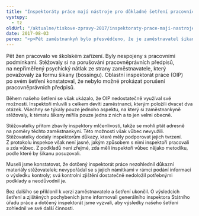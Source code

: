```yaml
---
title: "Inspektoráty práce mají nástroje pro důkladné šetření pracovních podmínek. Ne vždy je však dokáží využít"
vystupy:
  - tz
oldUrl: "/aktualne/tiskove-zpravy-2017/inspektoraty-prace-maji-nastroje-pro-dukladne-setreni-pracovnich-podminek-ne-vzdy-je-v"
date: 2017-08-03
perex: "<p>Pět zaměstnankyň bylo přesvědčeno, že je zaměstnavatel šikanuje a proto se obrátily na inspektorát práce. Ten na základě jejich podnětu zahájil šetření. V něm konstatoval, že k žádné šikaně nedochází. Naopak naznačil, že možná zaměstnankyně šikanují svého zaměstnavatele – aniž by své tvrzení nějak doložil. Nespokojené stěžovatelky se obrátily na veřejnou ochránkyni práv. Jak jsme zjistili během šetření, inspektorát práce nevyužil svých možností, jeho šetření bylo spíše formální a víceméně se ztotožnil s tvrzením zaměstnavatele.   </p>"
---
```


<!-- imported from the old website -->

<p>Pět žen pracovalo ve školském zařízení. Byly nespojeny s pracovními podmínkami. Stěžovaly si na porušování pracovněprávních předpisů, na nepřiměřený psychický nátlak ze strany zaměstnavatele, který považovaly za formu šikany (bossingu). Oblastní inspektorát práce (OIP) po svém šetření konstatoval, že nebylo možné prokázat porušení pracovněprávních předpisů. </p> <p><span style="font-size: 12.8px;">Během našeho šetření se však ukázalo, že OIP nedostatečně využíval své možnosti. Inspektoři mluvili s celkem devíti zaměstnanci, kterým položili dvacet dva otázek. Všechny se týkaly pouze jednoho aspektu, na který si zaměstnankyně stěžovaly, k tématu šikany mířila pouze jedna z nich a to jen velmi obecně.</span></p> <p><span style="font-size: 12.8px;">Stěžovatelky přitom zbavily inspektory mlčenlivosti, takže se mohli ptát adresně na poměry těchto zaměstnankyní. Této možnosti však vůbec nevyužili. Stěžovatelky dodaly inspektorům důkazy, které měly podporovat jejich tvrzení. Z protokolu inspekce však není jasné, jakým způsobem s nimi inspektoři pracovali a zda vůbec. Z podkladů není zřejmé, zda měli inspektoři vůbec nějako metodiku, podle které by šikanu posuzovali.</span></p> <p><span style="font-size: 12.8px;">Museli jsme konstatovat, že dotčený inspektorát práce nezohlednil důkazní materiály stěžovatelek; nevypořádal se s jejich námitkami v rámci podání informací o výsledku kontroly; svá kontrolní zjištění dostatečně nedoložil potřebnými podklady a neodůvodnil je.</span></p> <p><span style="font-size: 12.8px;">Bez dalšího se přiklonil k verzi zaměstnavatele a šetření ukončil. O výsledcích šetření a zjištěných pochybeních jsme informovali generálního inspektora Státního úřadu práce a dotčený inspektorát jsme vyzvali, aby výsledky našeho šetření zohlednil ve své další činnosti. </span></p>
